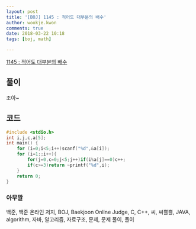 ```yaml
---
layout: post
title: '[BOJ] 1145 : 적어도 대부분의 배수'
author: wookje.kwon
comments: true
date: 2018-03-22 10:18
tags: [boj, math]

---
```


[1145 : 적어도 대부분의 배수](https://www.acmicpc.net/problem/1145)

## 풀이

조아~

## 코드

```cpp
#include <stdio.h>
int i,j,c,a[5];
int main() {
	for (i=0;i<5;i++)scanf("%d",&a[i]);
	for (i=1;;i++){
		for(j=0,c=0;j<5;j++)if(i%a[j]==0)c++;
		if(c>=3)return ~printf("%d",i);
	}
	return 0;
}
```

### 아무말  
백준, 백준 온라인 저지, BOJ, Baekjoon Online Judge, C, C++, 씨, 씨쁠쁠, JAVA, algorithm, 자바, 알고리즘, 자료구조, 문제, 문제 풀이, 풀이
